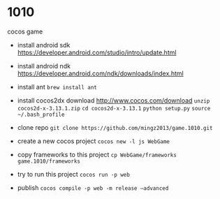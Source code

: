 # 1010
cocos game

- install android sdk
https://developer.android.com/studio/intro/update.html

- install android ndk
https://developer.android.com/ndk/downloads/index.html

- install ant
`brew install ant`

- install cocos2dx
download http://www.cocos.com/download
`unzip cocos2d-x-3.13.1.zip`
`cd cocos2d-x-3.13.1`
`python setup.py`
`source ~/.bash_profile`


- clone repo
`git clone https://github.com/mingz2013/game.1010.git`

- create a new cocos project
`cocos new -l js WebGame`

- copy frameworks to this project
`cp WebGame/frameworks game.1010/frameworks`

- try to run this project
`cocos run -p web`

- publish
`cocos compile -p web -m release —advanced`
